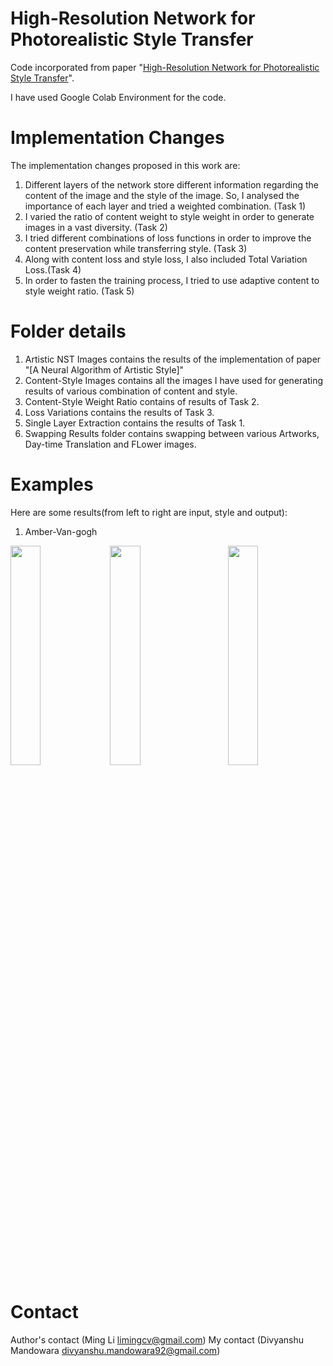 # High-Resolution Network for Photorealistic Style Transfer

Code incorporated from paper "[High-Resolution Network for Photorealistic Style Transfer](https://arxiv.org/pdf/1904.11617.pdf)".

I have used Google Colab Environment for the code.

# Implementation Changes
The implementation changes proposed in this work are:
1. Different layers of the network store different information regarding the content of the image and the style of the image. So, I analysed the importance of each layer and tried a weighted combination. (Task 1)
2. I varied the ratio of content weight to style weight in order to generate images in a vast diversity. (Task 2)
3. I tried different combinations of loss functions in order to improve the content preservation while transferring style. (Task 3)
4. Along with content loss and style loss, I also included Total Variation Loss.(Task 4)
5. In order to fasten the training process, I tried to use adaptive content to style weight ratio. (Task 5)

# Folder details
1. Artistic NST Images contains the results of the implementation of paper "[A Neural Algorithm of Artistic Style]"
2. Content-Style Images contains all the images I have used for generating results of various combination of content and style.
3. Content-Style Weight Ratio contains of results of Task 2.
4. Loss Variations contains the results of Task 3.
5. Single Layer Extraction contains the results of Task 1.
6. Swapping Results folder contains swapping between various Artworks, Day-time Translation and FLower images.

# Examples
Here are some results(from left to right are input, style and output):
1. Amber-Van-gogh
<br/><div align="center">
<img src="https://github.com/divyanshu092/Photorealistic_Style_Transfer/blob/master/Content-Style%20Images/Amber.png?raw=true" width="31%" height="30%" align="left">
<img src="https://github.com/divyanshu092/Photorealistic_Style_Transfer/blob/master/Content-Style%20Images/Van-Gogh.jpg?raw=true" width="31%" height="30%" align="center">
<img src="https://github.com/divyanshu092/Photorealistic_Style_Transfer/blob/master/More%20Results/Amber_Van-gogh_cosine_loss2_1000_total-var_4e-4.png?raw=true" width="31%" height="30%" align="right">
</div>
<!-- 2. Amber-Love
<br/><div align="center">
<img src="https://github.com/divyanshu092/Photorealistic_Style_Transfer/blob/master/Content-Style%20Images/Amber.png?raw=true" width="25%" height="25%" align="left">
<img src="https://github.com/divyanshu092/Photorealistic_Style_Transfer/blob/master/Content-Style%20Images/Love.png?raw=true" width="30%" height="15%" align="center">
<img src="https://github.com/divyanshu092/Photorealistic_Style_Transfer/blob/master/More%20Results/Amber-love_all_adaptive.png?raw=true" width="25%" height="25%" align="right">
</div>
 -->
 <!-- 3. Turtle-Vassily
<br/><div align="center">
<img src="https://github.com/divyanshu092/Photorealistic_Style_Transfer/blob/master/More%20Results/Turtle.jpg?raw=true" width="31%" height="30%" align="left">
<img src="https://github.com/divyanshu092/Photorealistic_Style_Transfer/blob/master/Content-Style%20Images/Vassily.jpg?raw=true" width="31%" height="30%" align="center">
<img src="https://github.com/divyanshu092/Photorealistic_Style_Transfer/blob/master/More%20Results/Turtle-Vassily.png?raw=true" width="31%" height="30%" align="right">
</div>
4. Vassily2-Van-gogh
<br/><div align="center">
<img src="https://github.com/divyanshu092/Photorealistic_Style_Transfer/blob/master/Content-Style%20Images/Vassily2.jpg?raw=true" width="31%" height="30%" align="left">
<img src="https://github.com/divyanshu092/Photorealistic_Style_Transfer/blob/master/Content-Style%20Images/Van-Gogh.jpg?raw=true" width="31%" height="30%" align="center">
<img src="https://github.com/divyanshu092/Photorealistic_Style_Transfer/blob/master/Swapping%20Results/Vassily2_to_Van-gogh.png?raw=true" width="31%" height="30%" align="right">
</div>
  -->
  
<!-- # Acknowledgement
Our work is inspired by [Deep High-Resolution Representation Learning for Human Pose Estimation](https://github.com/leoxiaobin/deep-high-resolution-net.pytorch).

The transfer code is based on [Udacity](https://github.com/udacity/deep-learning-v2-pytorch/tree/master/style-transfer).
 -->
# Contact
Author's contact (Ming Li limingcv@gmail.com)
My contact (Divyanshu Mandowara divyanshu.mandowara92@gmail.com)
